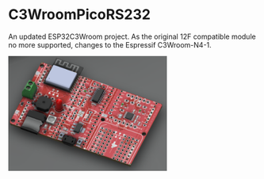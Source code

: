 # C3WroomPicoRS232
An updated ESP32C3Wroom project. 
As the original 12F compatible module no more supported, changes to the Espressif C3Wroom-N4-1.

<img src="pic/C3WroommBusPicoRS232.png" width=320 >
